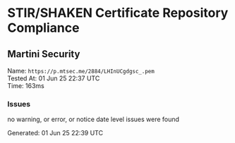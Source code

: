 # STIR/SHAKEN Certificate Repository Compliance

## Martini Security

Name: `https://p.mtsec.me/2884/LHInUCgdgsc_.pem`\
Tested At: 01 Jun 25 22:37 UTC\
Time: 163ms

### Issues

no warning, or error, or notice date level issues were found

Generated: 01 Jun 25 22:39 UTC
